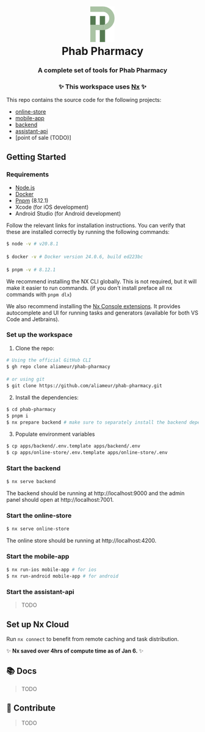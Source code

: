 <h1 align="center">
<img width="64" src="/assets/logo.svg" alt="Phab Pharmacy"/>
<br>
Phab Pharmacy
</h1>

<h3 align="center">A complete set of tools for Phab Pharmacy</h3>
<h3 align="center">✨ This workspace uses <a href="https://nx.dev">Nx</a> ✨</h3>

This repo contains the source code for the following projects:

- [online-store](https://github.com/aliameur/phab-pharmacy/tree/main/apps/online-store)
- [mobile-app](https://github.com/aliameur/phab-pharmacy/tree/main/apps/mobile-app)
- [backend](https://github.com/aliameur/phab-pharmacy/tree/main/apps/backend)
- [assistant-api](https://github.com/aliameur/phab-pharmacy/tree/main/apps/assistant)
- [point of sale (TODO)]

## Getting Started

### Requirements

- [Node.js](https://nodejs.org/en/download/)
- [Docker](https://docs.docker.com/install/)
- [Pnpm](https://pnpm.io/) (8.12.1)
- Xcode (for iOS development)
- Android Studio (for Android development)

Follow the relevant links for installation instructions. You can verify that these are installed correctly by running the following commands:

```bash
$ node -v # v20.8.1

$ docker -v # Docker version 24.0.6, build ed223bc

$ pnpm -v # 8.12.1
```

We recommend installing the NX CLI globally. This is not required, but it will make it easier to run commands. (if you don't install preface all nx commands with `pnpm dlx`)

We also recommend installing the [Nx Console extensions](https://nx.dev/nx-console). It provides autocomplete and UI for running tasks and generators (available for both VS Code and Jetbrains).


### Set up the workspace


1. Clone the repo:
```bash
# Using the official GitHub CLI
$ gh repo clone aliameur/phab-pharmacy

# or using git
$ git clone https://github.com/aliameur/phab-pharmacy.git
```

2. Install the dependencies:
```bash
$ cd phab-pharmacy
$ pnpm i
$ nx prepare backend # make sure to separately install the backend dependencies
```

3. Populate environment variables
```bash
$ cp apps/backend/.env.template apps/backend/.env
$ cp apps/online-store/.env.template apps/online-store/.env
```

### Start the backend

```bash
$ nx serve backend 
```
The backend should be running at http://localhost:9000 and the admin panel should open at http://localhost:7001.  

### Start the online-store

```bash
$ nx serve online-store 
```
The online store should be running at http://localhost:4200.

### Start the mobile-app

```bash
$ nx run-ios mobile-app # for ios
$ nx run-android mobile-app # for android 
```

### Start the assistant-api

> TODO

## Set up Nx Cloud

Run `nx connect` to benefit from remote caching and task distribution. 

✨ **Nx saved over 4hrs of compute time as of Jan 6.** ✨


## 📚 Docs

> TODO

## 💎 Contribute

> TODO

